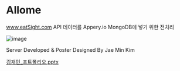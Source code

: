 # Allome

www.eatSight.com API 데이터를 Appery.io MongoDB에 넣기 위한 전처리


![image](https://user-images.githubusercontent.com/20448972/51958120-d55cd700-2491-11e9-9f54-4a164d09df81.png)

Server Developed & Poster Designed By Jae Min Kim


[김재민_포트폴리오.pptx](https://github.com/cyberjam/Allome/files/2810837/_.pptx)
